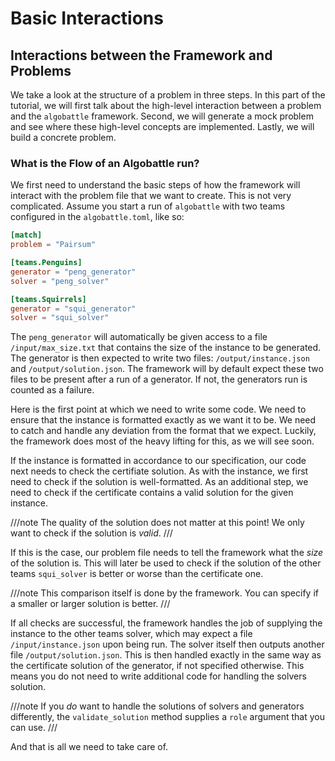 # Basic Interactions
## Interactions between the Framework and Problems

We take a look at the structure of a problem in three steps. In this part of the
tutorial, we will first talk about the high-level interaction between a problem
and the `algobattle` framework. Second, we will generate a mock problem and see
where these high-level concepts are implemented.  Lastly, we will build a
concrete problem.

### What is the Flow of an Algobattle run?

We first need to understand the basic steps of how the framework will interact
with the problem file that we want to create.  This is not very complicated.
Assume you start a run of `algobattle` with two teams configured in the
`algobattle.toml`, like so:

```toml
[match]
problem = "Pairsum"

[teams.Penguins]
generator = "peng_generator"
solver = "peng_solver"

[teams.Squirrels]
generator = "squi_generator"
solver = "squi_solver"
```

The `peng_generator` will automatically be given access to a file
`/input/max_size.txt` that contains the size of the instance to be generated.
The generator is then expected to write two files: `/output/instance.json` and
`/output/solution.json`. The framework will by default expect these two files to
be present after a run of a generator. If not, the generators run is counted as
a failure.

Here is the first point at which we need to write some code. We need to ensure
that the instance is formatted exactly as we want it to be. We need to catch and
handle any deviation from the format that we expect. Luckily, the framework
does most of the heavy lifting for this, as we will see soon.

If the instance is formatted in accordance to our specification, our code next
needs to check the certifiate solution. As with the instance, we first need to
check if the solution is well-formatted. As an additional step, we need to check
if the certificate contains a valid solution for the given instance.

///note
The quality of the solution does not matter at this point! We only want
to check if the solution is *valid*.
///

If this is the case, our problem file needs to tell the framework what the
*size* of the solution is. This will later be used to check if the solution of
the other teams `squi_solver` is better or worse than the certificate one. 

///note
This comparison itself is done by the framework. You can specify if a
smaller or larger solution is better.
///

If all checks are successful, the framework handles the job of supplying the
instance to the other teams solver, which may expect a file
`/input/instance.json` upon being run. The solver itself then outputs another
file `/output/solution.json`. This is then handled exactly in the same way as
the certificate solution of the generator, if not specified otherwise. This
means you do not need to write additional code for handling the solvers
solution.

///note
If you *do* want to handle the solutions of solvers and generators differently,
the `validate_solution` method supplies a `role` argument that you can use.
///

And that is all we need to take care of.
